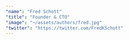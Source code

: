 ```yaml
---
"name": "Fred Schott"
"title": "Founder & CTO"
"image": "~/assets/authors/fred.jpg"
"twitter": "https://twitter.com/FredKSchott"
---
```

